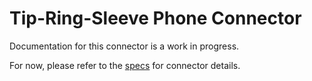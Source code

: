 # Tip-Ring-Sleeve Phone Connector
Documentation for this connector is a work in progress.

For now, please refer to the [specs](specs.yaml) for connector details.
